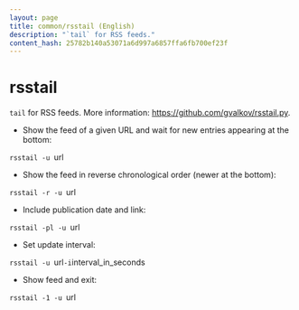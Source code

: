 ```yaml
---
layout: page
title: common/rsstail (English)
description: "`tail` for RSS feeds."
content_hash: 25782b140a53071a6d997a6857ffa6fb700ef23f
---
```

# rsstail

`tail` for RSS feeds.
More information: <https://github.com/gvalkov/rsstail.py>.

- Show the feed of a given URL and wait for new entries appearing at the bottom:

`rsstail -u `<span class="tldr-var badge badge-pill bg-dark-lm bg-white-dm text-white-lm text-dark-dm font-weight-bold">url</span>

- Show the feed in reverse chronological order (newer at the bottom):

`rsstail -r -u `<span class="tldr-var badge badge-pill bg-dark-lm bg-white-dm text-white-lm text-dark-dm font-weight-bold">url</span>

- Include publication date and link:

`rsstail -pl -u `<span class="tldr-var badge badge-pill bg-dark-lm bg-white-dm text-white-lm text-dark-dm font-weight-bold">url</span>

- Set update interval:

`rsstail -u `<span class="tldr-var badge badge-pill bg-dark-lm bg-white-dm text-white-lm text-dark-dm font-weight-bold">url</span>` -i `<span class="tldr-var badge badge-pill bg-dark-lm bg-white-dm text-white-lm text-dark-dm font-weight-bold">interval_in_seconds</span>

- Show feed and exit:

`rsstail -1 -u `<span class="tldr-var badge badge-pill bg-dark-lm bg-white-dm text-white-lm text-dark-dm font-weight-bold">url</span>

